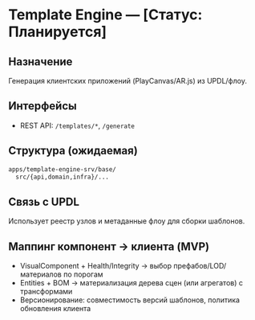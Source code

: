 # Template Engine — [Статус: Планируется]

## Назначение

Генерация клиентских приложений (PlayCanvas/AR.js) из UPDL/флоу.

## Интерфейсы

-   REST API: `/templates/*`, `/generate`

## Структура (ожидаемая)

```txt
apps/template-engine-srv/base/
  src/{api,domain,infra}/...
```

## Связь с UPDL

Использует реестр узлов и метаданные флоу для сборки шаблонов.

## Маппинг компонент → клиента (MVP)

-   VisualComponent + Health/Integrity → выбор префабов/LOD/материалов по порогам
-   Entities + BOM → материализация дерева сцен (или агрегатов) с трансформами
-   Версионирование: совместимость версий шаблонов, политика обновления клиента
